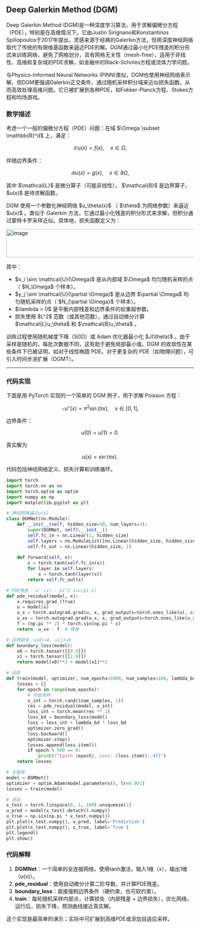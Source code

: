 ## Deep Galerkin Method (DGM)
Deep Galerkin Method (DGM)是一种深度学习算法，用于求解偏微分方程（PDE），特别是在高维情况下。它由Justin Sirignano和Konstantinos Spiliopoulos于2017年提出，灵感来源于经典的Galerkin方法，但用深度神经网络取代了传统的有限维基函数来逼近PDE的解。DGM通过最小化PDE残差的积分形式来训练网络，避免了网格划分，具有网格无关性（mesh-free），适用于非线性、高维和复杂域的PDE求解，如金融中的Black-Scholes方程或流体力学问题。

与Physics-Informed Neural Networks (PINN)类似，DGM也使用神经网络表示解，但DGM更强调Galerkin正交条件，通过随机采样积分域来近似损失函数，从而高效处理高维问题。它已被扩展到各种PDE，如Fokker-Planck方程、Stokes方程和均场游戏。


### 数学描述

考虑一个一般的偏微分方程（PDE）问题：在域 $\Omega \subset \mathbb{R}^d\$ 上，满足：

$$
\mathcal{L}u(x) = f(x), \quad x \in \Omega,
$$

伴随边界条件：

$$
\mathcal{B}u(x) = g(x), \quad x \in \partial \Omega,
$$

其中 $\mathcal{L}\$ 是微分算子（可能非线性）， $\mathcal{B}\$ 是边界算子， $u(x)\$ 是待求解函数。

DGM 使用一个参数化神经网络 $u\_\theta(x)\$ （ $\theta\$ 为网络参数）来逼近 $u(x)\$ 。类似于 Galerkin 方法，它通过最小化残差的积分形式来求解，但积分通过蒙特卡罗采样近似。具体地，损失函数定义为：

<img width="505" height="76" alt="image" src="https://github.com/user-attachments/assets/a531160e-2861-44cc-b17b-2178e7238781" />

其中：

* $x\_i \sim \mathcal{U}(\Omega)\$ 是从内部域 $\Omega\$ 均匀随机采样的点（ $N\_\Omega\$ 个样本）。
* $y\_j \sim \mathcal{U}(\partial \Omega)\$ 是从边界 \$\partial \Omega\$ 均匀随机采样的点（ $N\_{\partial \Omega}\$ 个样本）。
* $\lambda > 0\$ 是平衡内部残差和边界条件的权重超参数。
* 损失使用 $L^2\$ 范数（或其他范数），通过自动微分计算 $\mathcal{L}u\_\theta\$ 和 $\mathcal{B}u\_\theta\$ 。

训练过程使用随机梯度下降（SGD）或 Adam 优化器最小化 $J(\theta)\$ 。由于采样是随机的，每批次数据不同，这有助于避免局部最小值。DGM 的收敛性在某些条件下已被证明，如对于线性椭圆 PDE。对于更复杂的 PDE（如物理问题），可引入时间步进扩展（DGMT）。

---

### 代码实现

下面是用 PyTorch 实现的一个简单的 DGM 例子，用于求解 Poisson 方程：

$$
-u''(x) = \pi^2 \sin(\pi x), \quad x \in [0,1],
$$

边界条件：

$$
u(0) = u(1) = 0.
$$

真实解为

$$
u(x) = \sin(\pi x).
$$

代码包括神经网络定义、损失计算和训练循环。




```python
import torch
import torch.nn as nn
import torch.optim as optim
import numpy as np
import matplotlib.pyplot as plt

# 神经网络逼近u(x)
class DGMNet(nn.Module):
    def __init__(self, hidden_size=50, num_layers=3):
        super(DGMNet, self).__init__()
        self.fc_in = nn.Linear(1, hidden_size)
        self.layers = nn.ModuleList([nn.Linear(hidden_size, hidden_size) for _ in range(num_layers - 1)])
        self.fc_out = nn.Linear(hidden_size, 1)
    
    def forward(self, x):
        x = torch.tanh(self.fc_in(x))
        for layer in self.layers:
            x = torch.tanh(layer(x))
        return self.fc_out(x)

# PDE残差：-u''(x) - pi^2 sin(pi x)
def pde_residual(model, x):
    x.requires_grad_(True)
    u = model(x)
    u_x = torch.autograd.grad(u, x, grad_outputs=torch.ones_like(u), create_graph=True)[0]
    u_xx = torch.autograd.grad(u_x, x, grad_outputs=torch.ones_like(u_x), create_graph=True)[0]
    f = (np.pi ** 2) * torch.sin(np.pi * x)
    return -u_xx - f  # 残差

# 边界损失：u(0)=0, u(1)=0
def boundary_loss(model):
    x0 = torch.tensor([[0.0]])
    x1 = torch.tensor([[1.0]])
    return model(x0)**2 + model(x1)**2

# 训练
def train(model, optimizer, num_epochs=5000, num_samples=100, lambda_bd=1.0):
    losses = []
    for epoch in range(num_epochs):
        # 内部采样
        x_int = torch.rand((num_samples, 1))
        res = pde_residual(model, x_int)
        loss_int = torch.mean(res ** 2)
        loss_bd = boundary_loss(model)
        loss = loss_int + lambda_bd * loss_bd
        optimizer.zero_grad()
        loss.backward()
        optimizer.step()
        losses.append(loss.item())
        if epoch % 500 == 0:
            print(f"Epoch {epoch}, Loss: {loss.item():.4f}")
    return losses

# 主程序
model = DGMNet()
optimizer = optim.Adam(model.parameters(), lr=0.001)
losses = train(model)

# 测试
x_test = torch.linspace(0, 1, 100).unsqueeze(1)
u_pred = model(x_test).detach().numpy()
u_true = np.sin(np.pi * x_test.numpy())
plt.plot(x_test.numpy(), u_pred, label='Prediction')
plt.plot(x_test.numpy(), u_true, label='True')
plt.legend()
plt.show()
```

### 代码解释
1. **DGMNet**：一个简单的全连接网络，使用tanh激活，输入1维（x），输出1维（u(x)）。
2. **pde_residual**：使用自动微分计算二阶导数，并计算PDE残差。
3. **boundary_loss**：直接强制边界条件（硬约束，也可软约束）。
4. **train**：每轮随机采样内部点，计算损失（内部残差 + 边界损失），优化网络。运行后，损失下降，预测曲线接近真实解。

这个实现是最简单的演示；实际中可扩展到高维PDE或添加自适应采样。 
